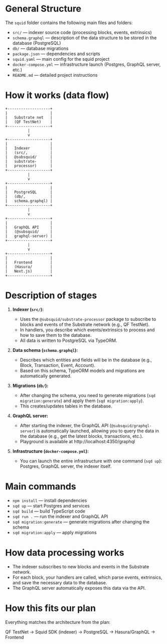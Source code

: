 # General Structure

The `squid` folder contains the following main files and folders:

- `src/` — indexer source code (processing blocks, events, extrinsics)
- `schema.graphql` — description of the data structure to be stored in the database (PostgreSQL)
- `db/` — database migrations
- `package.json` — dependencies and scripts
- `squid.yaml` — main config for the squid project
- `docker-compose.yml` — infrastructure launch (Postgres, GraphQL server, etc.)
- `README.md` — detailed project instructions

# How it works (data flow)

```
+-------------------+
|                   |
|   Substrate net   |
|   (QF TestNet)    |
+-------------------+
          |
          v
+-------------------+
|                   |
|   Indexer         |
|   (src/,          |
|   @subsquid/      |
|   substrate-      |
|   processor)      |
+-------------------+
          |
          v
+-------------------+
|                   |
|   PostgreSQL      |
|   (db/,           |
|   schema.graphql) |
+-------------------+
          |
          v
+-------------------+
|                   |
|   GraphQL API     |
|   (@subsquid/     |
|   graphql-server) |
+-------------------+
          |
          v
+-------------------+
|                   |
|   Frontend        |
|   (Hasura/        |
|   Next.js)        |
+-------------------+
```

# Description of stages

1. **Indexer (`src/`):**
   - Uses the `@subsquid/substrate-processor` package to subscribe to blocks and events of the Substrate network (e.g., QF TestNet).
   - In handlers, you describe which events/extrinsics to process and how to save them to the database.
   - All data is written to PostgreSQL via TypeORM.

2. **Data schema (`schema.graphql`):**
   - Describes which entities and fields will be in the database (e.g., Block, Transaction, Event, Account).
   - Based on this schema, TypeORM models and migrations are automatically generated.

3. **Migrations (`db/`):**
   - After changing the schema, you need to generate migrations (`sqd migration:generate`) and apply them (`sqd migration:apply`).
   - This creates/updates tables in the database.

4. **GraphQL server:**
   - After starting the indexer, the GraphQL API (`@subsquid/graphql-server`) is automatically launched, allowing you to query the data in the database (e.g., get the latest blocks, transactions, etc.).
   - Playground is available at http://localhost:4350/graphql

5. **Infrastructure (`docker-compose.yml`):**
   - You can launch the entire infrastructure with one command (`sqd up`): Postgres, GraphQL server, the indexer itself.

# Main commands

- `npm install` — install dependencies
- `sqd up` — start Postgres and services
- `sqd build` — build TypeScript code
- `sqd run .` — run the indexer and GraphQL API
- `sqd migration:generate` — generate migrations after changing the schema
- `sqd migration:apply` — apply migrations

# How data processing works

- The indexer subscribes to new blocks and events in the Substrate network.
- For each block, your handlers are called, which parse events, extrinsics, and save the necessary data to the database.
- The GraphQL server automatically exposes this data via the API.

# How this fits our plan

Everything matches the architecture from the plan:

QF TestNet → Squid SDK (indexer) → PostgreSQL → Hasura/GraphQL → Frontend 